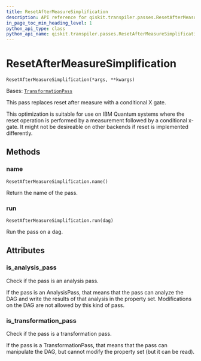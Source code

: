 ```yaml
---
title: ResetAfterMeasureSimplification
description: API reference for qiskit.transpiler.passes.ResetAfterMeasureSimplification
in_page_toc_min_heading_level: 1
python_api_type: class
python_api_name: qiskit.transpiler.passes.ResetAfterMeasureSimplification
---
```


# ResetAfterMeasureSimplification

<span id="qiskit.transpiler.passes.ResetAfterMeasureSimplification" />

`ResetAfterMeasureSimplification(*args, **kwargs)`

Bases: [`TransformationPass`](qiskit.transpiler.TransformationPass "qiskit.transpiler.basepasses.TransformationPass")

This pass replaces reset after measure with a conditional X gate.

This optimization is suitable for use on IBM Quantum systems where the reset operation is performed by a measurement followed by a conditional x-gate. It might not be desireable on other backends if reset is implemented differently.

## Methods

<span id="qiskit-transpiler-passes-resetaftermeasuresimplification-name" />

### name

<span id="qiskit.transpiler.passes.ResetAfterMeasureSimplification.name" />

`ResetAfterMeasureSimplification.name()`

Return the name of the pass.

<span id="qiskit-transpiler-passes-resetaftermeasuresimplification-run" />

### run

<span id="qiskit.transpiler.passes.ResetAfterMeasureSimplification.run" />

`ResetAfterMeasureSimplification.run(dag)`

Run the pass on a dag.

## Attributes

<span id="qiskit.transpiler.passes.ResetAfterMeasureSimplification.is_analysis_pass" />

### is\_analysis\_pass

Check if the pass is an analysis pass.

If the pass is an AnalysisPass, that means that the pass can analyze the DAG and write the results of that analysis in the property set. Modifications on the DAG are not allowed by this kind of pass.

<span id="qiskit.transpiler.passes.ResetAfterMeasureSimplification.is_transformation_pass" />

### is\_transformation\_pass

Check if the pass is a transformation pass.

If the pass is a TransformationPass, that means that the pass can manipulate the DAG, but cannot modify the property set (but it can be read).

